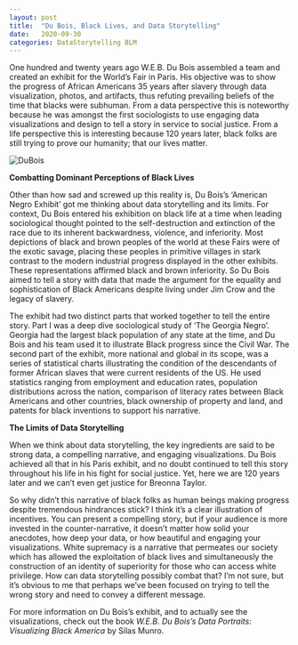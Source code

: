 ```yaml
---
layout: post
title:  "Du Bois, Black Lives, and Data Storytelling"
date:   2020-09-30
categories: DataStorytelling BLM
---
```


One hundred and twenty years ago W.E.B. Du Bois assembled a team and created an exhibit for the World’s Fair in Paris. His objective was to show the progress of African Americans 35 years after slavery through data visualization, photos, and artifacts, thus refuting prevailing beliefs of the time that blacks were subhuman. From a data perspective this is noteworthy because he was amongst the first sociologists to use engaging data visualizations and design to tell a story in service to social justice. From a life perspective this is interesting because 120 years later, black folks are still trying to prove our humanity; that our lives matter.  

![DuBois](https://www.dropbox.com/s/2j433xfnca3yxz0/dubois.jpg?raw=1)  
 
**Combatting Dominant Perceptions of Black Lives**  

Other than how sad and screwed up this reality is, Du Bois’s ‘American Negro Exhibit’ got me thinking about data storytelling and its limits. For context, Du Bois entered his exhibition on black life at a time when leading sociological thought pointed to the self-destruction and extinction of the race due to its inherent backwardness, violence, and inferiority. Most depictions of black and brown peoples of the world at these Fairs were of the exotic savage, placing these peoples in primitive villages in stark contrast to the modern industrial progress displayed in the other exhibits. These representations affirmed black and brown inferiority. So Du Bois aimed to tell a story with data that made the argument for the equality and sophistication of Black Americans despite living under Jim Crow and the legacy of slavery.  

The exhibit had two distinct parts that worked together to tell the entire story. Part I was a deep dive sociological study of ‘The Georgia Negro’. Georgia had the largest black population of any state at the time, and Du Bois and his team used it to illustrate Black progress since the Civil War. The second part of the exhibit, more national and global in its scope, was a series of statistical charts illustrating the condition of the descendants of former African slaves that were current residents of the US. He used statistics ranging from employment and education rates, population distributions across the nation, comparison of literacy rates between Black Americans and other countries, black ownership of property and land, and patents for black inventions to support his narrative.  

**The Limits of Data Storytelling**  

When we think about data storytelling, the key ingredients are said to be strong data, a compelling narrative, and engaging visualizations. Du Bois achieved all that in his Paris exhibit, and no doubt continued to tell this story throughout his life in his fight for social justice. Yet, here we are 120 years later and we can’t even get justice for Breonna Taylor.  

So why didn’t this narrative of black folks as human beings making progress despite tremendous hindrances stick? I think it’s a clear illustration of incentives. You can present a compelling story, but if your audience is more invested in the counter-narrative, it doesn’t matter how solid your anecdotes, how deep your data, or how beautiful and engaging your visualizations. White supremacy is a narrative that permeates our society which has allowed the exploitation of black lives and simultaneously the construction of an identity of superiority for those who can access white privilege. How can data storytelling possibly combat that? I’m not sure, but it’s obvious to me that perhaps we’ve been focused on trying to tell the wrong story and need to convey a different message.  


For more information on Du Bois’s exhibit, and to actually see the visualizations, check out the book *W.E.B. Du Bois’s Data Portraits: Visualizing Black America* by Silas Munro.

